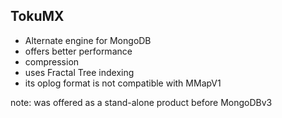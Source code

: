 ##  TokuMX

* Alternate engine for MongoDB
* offers better performance
* compression
* uses Fractal Tree indexing
* its oplog format is not compatible with MMapV1

note:
    was offered as a stand-alone product before MongoDBv3
